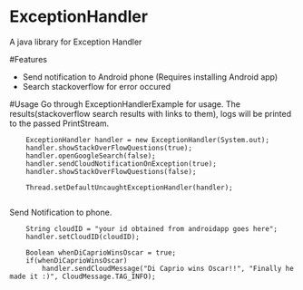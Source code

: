 # ExceptionHandler
A java library for Exception Handler

#Features
- Send notification to Android phone (Requires installing Android app)
- Search stackoverflow for error occured

#Usage
Go through ExceptionHandlerExample for usage.
The results(stackoverflow search results with links to them), logs will be printed to the passed PrintStream.

```
	ExceptionHandler handler = new ExceptionHandler(System.out);
	handler.showStackOverFlowQuestions(true);
	handler.openGoogleSearch(false);
	handler.sendCloudNotificationOnException(true);
	handler.showStackOverFlowQuestions(false);	

	Thread.setDefaultUncaughtExceptionHandler(handler);
	
```
Send Notification to phone.
```
	String cloudID = "your id obtained from androidapp goes here";
	handler.setCloudID(cloudID);
		
	Boolean whenDiCaprioWinsOscar = true;
	if(whenDiCaprioWinsOscar)
		handler.sendCloudMessage("Di Caprio wins Oscar!!", "Finally he made it :)", CloudMessage.TAG_INFO);
```



